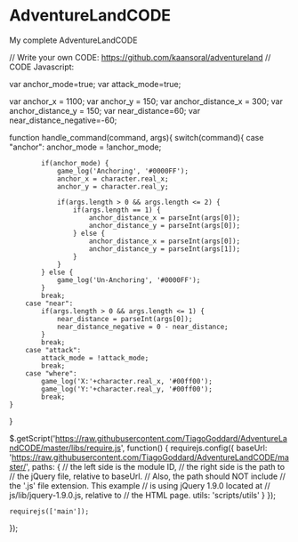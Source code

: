 # AdventureLandCODE
My complete AdventureLandCODE


// Write your own CODE: https://github.com/kaansoral/adventureland
// CODE Javascript:

var anchor_mode=true;
var attack_mode=true;

var anchor_x = 1100;
var anchor_y = 150;
var anchor_distance_x = 300;
var anchor_distance_y = 150;
var near_distance=60;
var near_distance_negative=-60;

function handle_command(command, args){
    switch(command){
        case "anchor":
            anchor_mode = !anchor_mode;

            if(anchor_mode) {
            	game_log('Anchoring', '#0000FF');
				anchor_x = character.real_x;
				anchor_y = character.real_y;

				if(args.length > 0 && args.length <= 2) {
					if(args.length == 1) {
						anchor_distance_x = parseInt(args[0]);
						anchor_distance_y = parseInt(args[0]);
					} else {
						anchor_distance_x = parseInt(args[0]);
						anchor_distance_y = parseInt(args[1]);
					}
				}
			} else {
				game_log('Un-Anchoring', '#0000FF');
			}
            break;
        case "near":
			if(args.length > 0 && args.length <= 1) {
				near_distance = parseInt(args[0]);
				near_distance_negative = 0 - near_distance;
			}
            break;
        case "attack":
            attack_mode = !attack_mode;
            break;
		case "where":
			game_log('X:'+character.real_x, '#00ff00');
			game_log('Y:'+character.real_y, '#00ff00');
			break;
    }
}

$.getScript('https://raw.githubusercontent.com/TiagoGoddard/AdventureLandCODE/master/libs/require.js', function() {
	requirejs.config({
	    baseUrl: 'https://raw.githubusercontent.com/TiagoGoddard/AdventureLandCODE/master/',
	    paths: {
	        // the left side is the module ID,
	        // the right side is the path to
	        // the jQuery file, relative to baseUrl.
	        // Also, the path should NOT include
	        // the '.js' file extension. This example
	        // is using jQuery 1.9.0 located at
	        // js/lib/jquery-1.9.0.js, relative to
	        // the HTML page.
	        utils: 'scripts/utils'
	    }
	});

	requirejs(['main']);
});